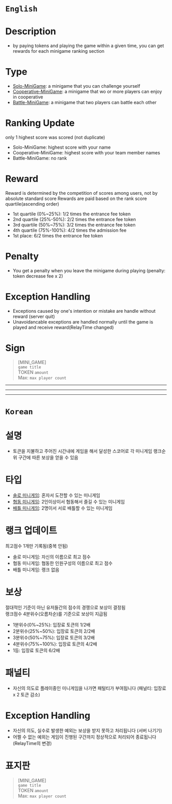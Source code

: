 # `English`
# Description
- by paying tokens and playing the game within a given time, you can get rewards for each minigame ranking section

# Type
- [Solo-MiniGame](Solo-MiniGame.md): a minigame that you can challenge yourself
- [Cooperative-MiniGame](Cooperative-MiniGame.md): a minigame that wo or more players can enjoy in cooperative
- [Battle-MiniGame](Battle-MiniGame.md): a minigame that two players can battle each other

# Ranking Update
only 1 highest score was scored (not duplicate)
- Solo-MiniGame: highest score with your name
- Cooperative-MiniGame: highest score with your team member names
- Battle-MiniGame: no rank

# Reward
Reward is determined by the competition of scores among users, not by absolute standard score
Rewards are paid based on the rank score quartile(ascending order)
- 1st quartile (0%~25%): 1/2 times the entrance fee token
- 2nd quartile (25%-50%): 2/2 times the entrance fee token
- 3rd quartile (50%~75%): 3/2 times the entrance fee token
- 4th quartile (75%-100%): 4/2 times the admission fee
- 1st place: 6/2 times the entrance fee token

# Penalty
- You get a penalty when you leave the minigame during playing (penalty: token decrease fee x 2)


# Exception Handling
- Exceptions caused by one's intention or mistake are handle without reward (server quit)
- Unavoidancable exceptions are handled normally until the game is played and receive reward(RelayTime changed)

# Sign
> [MINI_GAME]  
> `game title`  
> TOKEN `amount`  
> Max: `max player count`
---------------------------------------------------------------------------------------------------------------------
---------------------------------------------------------------------------------------------------------------------
---------------------------------------------------------------------------------------------------------------------
# `Korean`
# 설명
- 토큰을 지불하고 주어진 시간내에 게임을 해서 달성한 스코어로 각 미니게임 랭크순위 구간에 따른 보상을 얻을 수 있음

# 타입
- [솔로 미니게임](Solo-MiniGame.md): 혼자서 도전할 수 있는 미니게임
- [협동 미니게임](Cooperative-MiniGame.md): 2인이상이서 협동해서 즐길 수 있는 미니게임
- [배틀 미니게임](Battle-MiniGame.md): 2명이서 서로 배틀할 수 있는 미니게임

# 랭크 업데이트
최고점수 1개만 기록됨(중복 안됨)
- 솔로 미니게임: 자신의 이름으로 최고 점수
- 협동 미니게임: 협동한 인원구성의 이름으로 최고 점수
- 배틀 미니게임: 랭크 없음

# 보상
절대적인 기준이 아닌 유저들간의 점수의 경쟁으로 보상이 결정됨  
랭크점수 4분위수(오름차순)를 기준으로 보상이 지급됨  
- 1분위수(0%~25%): 입장료 토큰의 1/2배
- 2분위수(25%~50%): 입장료 토큰의 2/2배
- 3분위수(50%~75%): 입장료 토큰의 3/2배
- 4분위수(75%~100%): 입장료 토큰의 4/2배
- 1등: 입장료 토큰의 6/2배

# 패널티
- 자신의 의도로 플레이중인 미니게임을 나가면 패털티가 부여됩니다 (패널티: 입장료 x 2 토큰 감소)

# Exception Handling
- 자신의 의도, 실수로 발생한 예외는 보상을 받지 못하고 처리됩니다 (서버 나기기)
- 어쩔 수 없는 예외는 게임이 진행된 구간까지 정상적으로 처리되어 종료됩니다 (RelayTime의 변경)

# 표지판
> [MINI_GAME]  
> `game title`  
> TOKEN `amount`  
> Max: `max player count`
